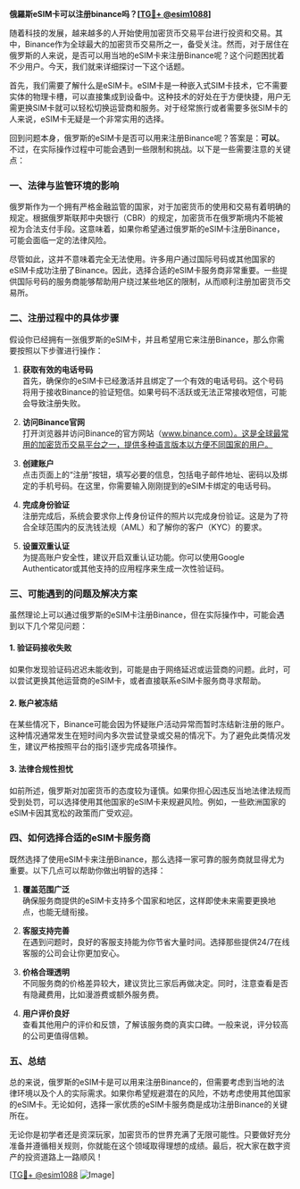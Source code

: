 **俄羅斯eSIM卡可以注册binance吗？[[TG💪+ @esim1088](https://t.me/s/esim1088)]**

随着科技的发展，越来越多的人开始使用加密货币交易平台进行投资和交易。其中，Binance作为全球最大的加密货币交易所之一，备受关注。然而，对于居住在俄罗斯的人来说，是否可以用当地的eSIM卡来注册Binance呢？这个问题困扰着不少用户。今天，我们就来详细探讨一下这个话题。

首先，我们需要了解什么是eSIM卡。eSIM卡是一种嵌入式SIM卡技术，它不需要实体的物理卡槽，可以直接集成到设备中。这种技术的好处在于方便快捷，用户无需更换SIM卡就可以轻松切换运营商和服务。对于经常旅行或者需要多张SIM卡的人来说，eSIM卡无疑是一个非常实用的选择。

回到问题本身，俄罗斯的eSIM卡是否可以用来注册Binance呢？答案是：**可以**。不过，在实际操作过程中可能会遇到一些限制和挑战。以下是一些需要注意的关键点：

### **一、法律与监管环境的影响**

俄罗斯作为一个拥有严格金融监管的国家，对于加密货币的使用和交易有着明确的规定。根据俄罗斯联邦中央银行（CBR）的规定，加密货币在俄罗斯境内不能被视为合法支付手段。这意味着，如果你希望通过俄罗斯的eSIM卡注册Binance，可能会面临一定的法律风险。

尽管如此，这并不意味着完全无法使用。许多用户通过国际号码或其他国家的eSIM卡成功注册了Binance。因此，选择合适的eSIM卡服务商非常重要。一些提供国际号码的服务商能够帮助用户绕过某些地区的限制，从而顺利注册加密货币交易所。

### **二、注册过程中的具体步骤**

假设你已经拥有一张俄罗斯的eSIM卡，并且希望用它来注册Binance，那么你需要按照以下步骤进行操作：

1. **获取有效的电话号码**  
   首先，确保你的eSIM卡已经激活并且绑定了一个有效的电话号码。这个号码将用于接收Binance的验证短信。如果号码不活跃或无法正常接收短信，可能会导致注册失败。

2. **访问Binance官网**  
   打开浏览器并访问Binance的官方网站（www.binance.com）。这是全球最常用的加密货币交易平台之一，提供多种语言版本以方便不同国家的用户。

3. **创建账户**  
   点击页面上的“注册”按钮，填写必要的信息，包括电子邮件地址、密码以及绑定的手机号码。在这里，你需要输入刚刚提到的eSIM卡绑定的电话号码。

4. **完成身份验证**  
   注册完成后，系统会要求你上传身份证件的照片以完成身份验证。这是为了符合全球范围内的反洗钱法规（AML）和了解你的客户（KYC）的要求。

5. **设置双重认证**  
   为提高账户安全性，建议开启双重认证功能。你可以使用Google Authenticator或其他支持的应用程序来生成一次性验证码。

### **三、可能遇到的问题及解决方案**

虽然理论上可以通过俄罗斯的eSIM卡注册Binance，但在实际操作中，可能会遇到以下几个常见问题：

#### **1. 验证码接收失败**
   如果你发现验证码迟迟未能收到，可能是由于网络延迟或运营商的问题。此时，可以尝试更换其他运营商的eSIM卡，或者直接联系eSIM卡服务商寻求帮助。

#### **2. 账户被冻结**
   在某些情况下，Binance可能会因为怀疑账户活动异常而暂时冻结新注册的账户。这种情况通常发生在短时间内多次尝试登录或交易的情况下。为了避免此类情况发生，建议严格按照平台的指引逐步完成各项操作。

#### **3. 法律合规性担忧**
   如前所述，俄罗斯对加密货币的态度较为谨慎。如果你担心因违反当地法律法规而受到处罚，可以选择使用其他国家的eSIM卡来规避风险。例如，一些欧洲国家的eSIM卡因其宽松的政策而广受欢迎。

### **四、如何选择合适的eSIM卡服务商**

既然选择了使用eSIM卡来注册Binance，那么选择一家可靠的服务商就显得尤为重要。以下几点可以帮助你做出明智的选择：

1. **覆盖范围广泛**  
   确保服务商提供的eSIM卡支持多个国家和地区，这样即使未来需要更换地点，也能无缝衔接。

2. **客服支持完善**  
   在遇到问题时，良好的客服支持能为你节省大量时间。选择那些提供24/7在线客服的公司会让你更加安心。

3. **价格合理透明**  
   不同服务商的价格差异较大，建议货比三家后再做决定。同时，注意查看是否有隐藏费用，比如漫游费或额外服务费。

4. **用户评价良好**  
   查看其他用户的评价和反馈，了解该服务商的真实口碑。一般来说，评分较高的公司更值得信赖。

### **五、总结**

总的来说，俄罗斯的eSIM卡是可以用来注册Binance的，但需要考虑到当地的法律环境以及个人的实际需求。如果你希望规避潜在的风险，不妨考虑使用其他国家的eSIM卡。无论如何，选择一家优质的eSIM卡服务商是成功注册Binance的关键所在。

无论你是初学者还是资深玩家，加密货币的世界充满了无限可能性。只要做好充分准备并遵循相关规则，你就能在这个领域取得理想的成绩。最后，祝大家在数字资产的投资道路上一路顺风！

[[TG💪+ @esim1088](https://t.me/s/esim1088) ![Image](https://i.postimg.cc/4NQfJmqS/Snipaste-2025-05-13-00-14-12.png)]